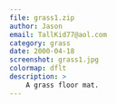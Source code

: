 ```yaml
---
file: grass1.zip
author: Jason
email: TallKid77@aol.com
category: grass
date: 2000-04-18
screenshot: grass1.jpg
colormap: dflt
description: >
    A grass floor mat.
---
```

